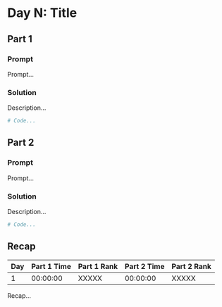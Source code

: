 # Day N: Title

## Part 1

### Prompt

Prompt...

### Solution

Description...

```python
# Code...
```

## Part 2

### Prompt

Prompt...

### Solution

Description...

```python
# Code...
```

## Recap

| Day | Part 1 Time | Part 1 Rank | Part 2 Time | Part 2 Rank |
|-----|-------------|-------------|-------------|-------------|
| 1   | 00:00:00    | XXXXX       | 00:00:00    | XXXXX       |

Recap...